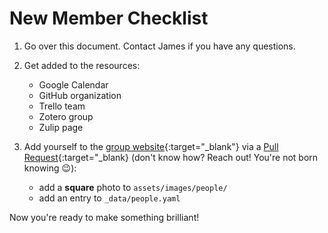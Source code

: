 # New Member Checklist

1. Go over this document. Contact James if you have any questions.
1. Get added to the resources:

    * Google Calendar
    * GitHub organization
    * Trello team
    * Zotero group
    * Zulip page

1. Add yourself to the [group website](https://github.com/jdossgollin/jdossgollin.github.io){:target="_blank"} via a [Pull Request](https://docs.github.com/en/github/collaborating-with-issues-and-pull-requests/about-pull-requests){:target="_blank} (don't know how? Reach out! You're not born knowing 😉):

    * add a **square** photo to `assets/images/people/`
    * add an entry to `_data/people.yaml`

Now you're ready to make something brilliant!
